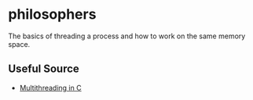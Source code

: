 # philosophers
The basics of threading a process and how to work on the same memory space. 
## Useful Source
 - [Multithreading in C](https://www.geeksforgeeks.org/multithreading-c-2/)